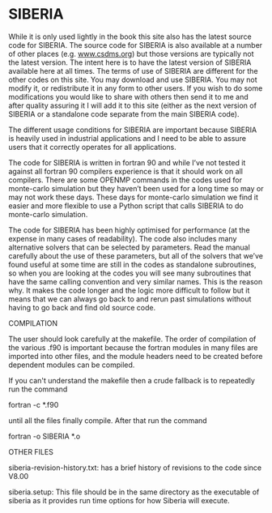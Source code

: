 # SIBERIA

While it is only used lightly in the book this site also has the latest source code for SIBERIA. The source code for SIBERIA is also available at a number of other places (e.g. www.csdms.org) but those versions are typically not the latest version. The intent here is to have the latest version of SIBERIA available here at all times. The terms of use of SIBERIA are different for the other codes on this site. You may download and use SIBERIA. You may not modify it, or redistribute it in any form to other users. If you wish to do some modifications you would like to share with others then send it to me and after quality assuring it I will add it to this site (either as the next version of SIBERIA or a standalone code separate from the main SIBERIA code).

The different usage conditions for SIBERIA are important because SIBERIA is heavily used in industrial applications and I need to be able to assure users that it correctly operates for all applications.

The code for SIBERIA is written in fortran 90 and while I’ve not tested it against all fortran 90 compilers experience is that it should work on all compilers. There are some OPENMP commands in the codes used for monte-carlo simulation but they haven’t been used for a long time so may or may not work these days. These days for monte-carlo simulation we find it easier and more flexible to use a Python script that calls SIBERIA to do monte-carlo simulation.

The code for SIBERIA has been highly optimised for performance (at the expense in many cases of readability). The code also includes many alternative solvers that can be selected by parameters. Read the manual carefully about the use of these parameters, but all of the solvers that we’ve found useful at some time are still in the codes as standalone subroutines, so when you are looking at the codes you will see many subroutines that have the same calling convention and very similar names. This is the reason why. It makes the code longer and the logic more difficult to follow but it means that we can always go back to and rerun past simulations without having to go back and find old source code.

COMPILATION

The user should look carefully at the makefile. The order of compilation of the various .f90 is important because the fortran modules in many files are imported into other files, and the module headers need to be created before dependent modules can be compiled.

If you can't understand the makefile then a crude fallback is to repeatedly run the command

fortran -c *.f90

until all the files finally compile. After that run the command

fortran -o SIBERIA *.o

OTHER FILES

siberia-revision-history.txt: has a brief history of revisions to the code since V8.00

siberia.setup: This file should be in the same directory as the executable of siberia as it provides run time options for how Siberia will execute.
